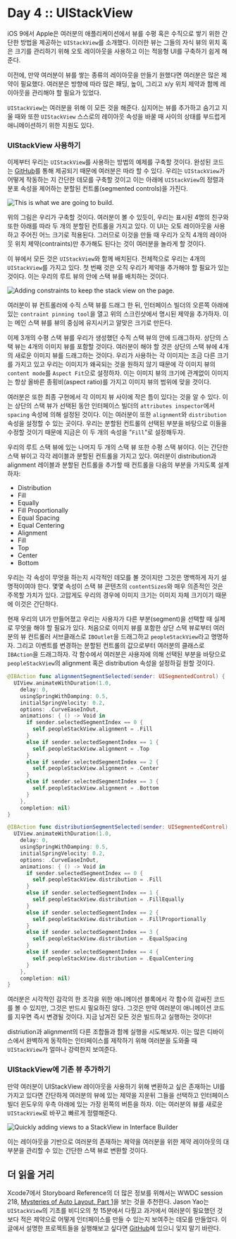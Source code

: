 # Day 4 :: UIStackView

iOS 9에서 Apple은 여러분의 애플리케이션에서 뷰를 수평 혹은 수직으로 쌓기 위한 간단한 방법을 제공하는 `UIStackView`를 소개했다. 이러한 뷰는 그들의 자식 뷰의 위치 혹은 크기를 관리하기 위해 오토 레이아웃을 사용하고 이는 적응형 UI를 구축하기 쉽게 해준다.

이전에, 만약 여러분이 뷰를 쌓는 종류의 레이아웃을 만들기 원했다면 여러분은 많은 제약이 필요했다. 여러분은 방향에 따라 많은 패딩, 높이, 그리고 x/y 위치 제약과 함께 레이아웃을 관리해야 할 필요가 있었다.

`UIStackView`는 여러분을 위해 이 모든 것을 해준다. 심지어는 뷰를 추가하고 숨기고 지울 때와 또한 `UIStackView` 스스로의 레이아웃 속성을 바꿀 때 사이의 상태를 부드럽게 애니메이션하기 위한 지원도 있다.

### UIStackView 사용하기

이제부터 우리는 `UIStackView`를 사용하는 방법의 예제를 구축할 것이다. 완성된 코드는 [GitHub](https://github.com/shinobicontrols/iOS9-day-by-day/tree/master/04-UIStackView)를 통해 제공되기 때문에 여러분은 따라 할 수 있다. 우리는 `UIStackView`가 어떻게 작동하는 지 간단한 데모를 구축할 것이고 이는 아래에 `UIStackView`의 정렬과 분포 속성을 제어하는 분할된 컨트롤(segmented controls)을 가진다.

![This is what we are going to build.](images/4-1.png)

위의 그림은 우리가 구축할 것이다. 여러분이 볼 수 있듯이, 우리는 표시된 4명의 친구와 또한 아래를 따라 두 개의 분할된 컨트롤을 가지고 있다. 이 UI는 오토 레이아웃을 사용하고 주어진 어느 크기로 적용된다. 그러므로 이것을 만들 때 우리가 오직 4개의 레이아웃 위치 제약(contraints)만 추가해도 된다는 것이 여러분을 놀라게 할 것이다.

이 뷰에서 모든 것은 `UIStackView`와 함께 배치된다. 전체적으로 우리는 4개의 `UIStackView`를 가지고 있다. 첫 번째 것은 오직 우리가 제약을 추가해야 할 필요가 있는 것이다. 이는 우리의 루트 뷰의 안에 스택 뷰를 배치하는 것이다.

![Adding constraints to keep the stack view on the page.](images/4-2.png)

여러분이 뷰 컨트롤러에 수직 스택 뷰를 드래그 한 뒤, 인터페이스 빌더의 오른쪽 아래에 있는 `contraint pinning tool`을 열고 위의 스크린샷에서 명시된 제약을 추가하자. 이는 메인 스택 뷰를 뷰의 중심에 유지시키고 알맞은 크기로 만든다.

이제 3개의 수평 스택 뷰를 우리가 생성했던 수직 스택 뷰의 안에 드래그하자. 상단의 스택 뷰는 4개의 이미지 뷰를 포함할 것이다. 여러분이 해야 할 것은 상단의 스택 뷰에 4개의 새로운 이미지 뷰를 드래그하는 것이다. 우리가 사용하는 각 이미지는 조금 다른 크기를 가지고 있고 우리는 이미지가 왜곡되는 것을 원하지 않기 때문에 각 이미지 뷰의 `content mode`를 `Aspect Fit`으로 설정하자. 이는 이미지 뷰의 크기에 관계없이 이미지는 항상 올바른 종횡비(aspect ratio)를 가지고 이미지 뷰의 범위에 맞을 것이다.

여러분은 또한 최종 구현에서 각 이미지 뷰 사이에 작은 틈이 있다는 것을 알 수 있다. 이는 상단의 스택 뷰가 선택된 동안 인터페이스 빌더의 `attributes inspector`에서 `spacing` 속성에 의해 설정된 것이다. 이는 여러분이 또한 `alignment`와 `distribution` 속성을 설정할 수 있는 곳이다. 우리는 분할된 컨트롤의 선택된 부분을 바탕으로 이들을 수정할 것이기 때문에 지금은 이 두 개의 속성을 "`Fill`"로 설정해두자.

우리의 루트 스택 뷰에 있는 나머지 두 개의 스택 뷰 또한 수평 스택 뷰이다. 이는 간단한 스택 뷰이고 각각 레이블과 분할된 컨트롤을 가지고 있다. 여러분이 distribution과 alignment 레이블과 분할된 컨트롤을 추가할 때 컨트롤을 다음의 부분을 가지도록 설계하자:

* Distribution
* Fill
* Equally
* Fill Proportionally
* Equal Spacing
* Equal Centering
* Alignment
* Fill
* Top
* Center
* Bottom

우리는 각 속성이 무엇을 하는지 시각적인 데모를 볼 것이지만 그것은 명백하게 자기 설명적이여야 한다. 몇몇 속성이 스택 뷰 콘텐츠의 `contentSizes`와 매우 의존적인 것은 주목할 가치가 있다. 고맙게도 우리의 경우에 이미지 크기는 이미지 자체 크기이기 때문에 이것은 간단하다.

현재 우리의 UI가 만들어졌고 우리는 사용자가 다른 부분(segment)을 선택할 때 실제로 무엇을 해야 할 필요가 있다. 처음으로 이미지 뷰를 포함한 상단 스택 뷰로부터 여러분의 뷰 컨트롤러 서브클래스로 `IBOutlet`을 드래그하고 `peopleStackView`라고 명명하자. 그리고 이벤트를 변경하는 분할된 컨트롤의 값으로부터 여러분의 클래스로 `IBAction`을 드래그하자. 각 함수에서 여러분은 사용자에 의해 선택된 부분을 바탕으로 `peopleStackView`의 alignment 혹은 distribution 속성을 설정하길 원할 것이다.

```swift
@IBAction func alignmentSegmentSelected(sender: UISegmentedControl) {  UIView.animateWithDuration(1.0,    delay: 0,    usingSpringWithDamping: 0.5,    initialSpringVelocity: 0.2,    options: .CurveEaseInOut,    animations: { () -> Void in      if sender.selectedSegmentIndex == 0 {        self.peopleStackView.alignment = .Fill      }      else if sender.selectedSegmentIndex == 1 {        self.peopleStackView.alignment = .Top      }      else if sender.selectedSegmentIndex == 2 {        self.peopleStackView.alignment = .Center      }      else if sender.selectedSegmentIndex == 3 {        self.peopleStackView.alignment = .Bottom      }
    },    completion: nil)
}
@IBAction func distributionSegmentSelected(sender: UISegmentedControl) {  UIView.animateWithDuration(1.0,    delay: 0,    usingSpringWithDamping: 0.5,    initialSpringVelocity: 0.2,    options: .CurveEaseInOut,    animations: { () -> Void in      if sender.selectedSegmentIndex == 0 {        self.peopleStackView.distribution = .Fill      }      else if sender.selectedSegmentIndex == 1 {        self.peopleStackView.distribution = .FillEqually      }      else if sender.selectedSegmentIndex == 2 {
        self.peopleStackView.distribution = .FillProportionally      }      else if sender.selectedSegmentIndex == 3 {        self.peopleStackView.distribution = .EqualSpacing      }      else if sender.selectedSegmentIndex == 4 {        self.peopleStackView.distribution = .EqualCentering
      }
    },    completion: nil)}
```

여러분은 시각적인 감각의 한 조각을 위한 애니메이션 블록에서 각 함수의 감싸진 코드를 볼 수 있지만, 그것은 반드시 필요하진 않다. 그것은 만약 여러분이 애니메이션 코드를 지우면 즉시 변경될 것이다. 지금 남겨진 모든 것은 빌드하고 실행하는 것이다!

distriution과 alignment의 다른 조합들과 함께 실행을 시도해보자. 이는 많은 디바이스에서 완벽하게 동작하는 인터페이스를 제작하기 위해 여러분을 도와줄 때 `UIStackView`가 얼마나 강력한지 보여준다.
### UIStackView에 기존 뷰 추가하기

만약 여러분이 UIStackView 레이아웃을 사용하기 위해 변환하고 싶은 존재하는 UI를 가지고 있다면 간단하게 여러분의 뷰에 있는 제약을 지운뒤 그들을 선택하고 인터페이스 빌더 윈도우의 우측 아래에 있는 가장 왼쪽의 버튼을 하자. 이는 여러분의 뷰를 새로운 `UIStackView`로 바꾸고 빠르게 정렬해준다.

![Quickly adding views to a StackView in Interface Builder](images/4-3.png)
이는 레이아웃을 기반으로 여러분의 존재하는 제약을 여러분을 위한 제약 레이아웃의 대부분을 관리할 수 있는 간단한 스택 뷰로 변환할 것이다.## 더 읽을 거리

Xcode7에서 Storyboard Reference의 더 많은 정보를 위해서는 WWDC session 218, [Mysteries of Auto Layout, Part 1](https://developer.apple.com/videos/play/wwdc2015-215/)을 보는 것을 추천한다. Jason Yao는 `UIStackView`의 기초를 비디오의 첫 15분에서 다뤘고 과거에서 여러분이 필요했던 것 보다 적은 제약으로 어떻게 인터페이스를 만들 수 있는지 보여주는 데모를 만들었다. 이글에서 설명한 프로젝트들을 실행해보고 싶다면 [GitHub](https://github.com/shinobicontrols/iOS9-day-by-day/tree/master/04-UIStackView)에 있으니 잊지 말기 바란다.